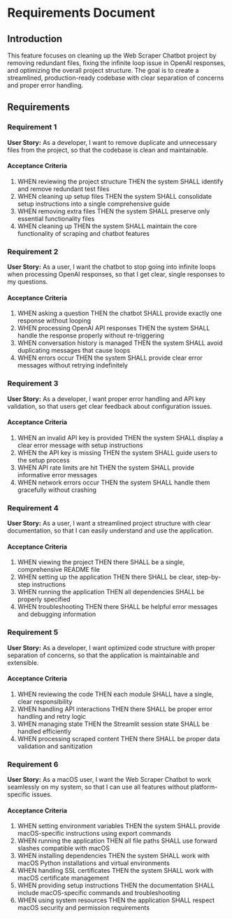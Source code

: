 # Requirements Document

## Introduction

This feature focuses on cleaning up the Web Scraper Chatbot project by removing redundant files, fixing the infinite loop issue in OpenAI responses, and optimizing the overall project structure. The goal is to create a streamlined, production-ready codebase with clear separation of concerns and proper error handling.

## Requirements

### Requirement 1

**User Story:** As a developer, I want to remove duplicate and unnecessary files from the project, so that the codebase is clean and maintainable.

#### Acceptance Criteria

1. WHEN reviewing the project structure THEN the system SHALL identify and remove redundant test files
2. WHEN cleaning up setup files THEN the system SHALL consolidate setup instructions into a single comprehensive guide
3. WHEN removing extra files THEN the system SHALL preserve only essential functionality files
4. WHEN cleaning up THEN the system SHALL maintain the core functionality of scraping and chatbot features

### Requirement 2

**User Story:** As a user, I want the chatbot to stop going into infinite loops when processing OpenAI responses, so that I get clear, single responses to my questions.

#### Acceptance Criteria

1. WHEN asking a question THEN the chatbot SHALL provide exactly one response without looping
2. WHEN processing OpenAI API responses THEN the system SHALL handle the response properly without re-triggering
3. WHEN conversation history is managed THEN the system SHALL avoid duplicating messages that cause loops
4. WHEN errors occur THEN the system SHALL provide clear error messages without retrying indefinitely

### Requirement 3

**User Story:** As a developer, I want proper error handling and API key validation, so that users get clear feedback about configuration issues.

#### Acceptance Criteria

1. WHEN an invalid API key is provided THEN the system SHALL display a clear error message with setup instructions
2. WHEN the API key is missing THEN the system SHALL guide users to the setup process
3. WHEN API rate limits are hit THEN the system SHALL provide informative error messages
4. WHEN network errors occur THEN the system SHALL handle them gracefully without crashing

### Requirement 4

**User Story:** As a user, I want a streamlined project structure with clear documentation, so that I can easily understand and use the application.

#### Acceptance Criteria

1. WHEN viewing the project THEN there SHALL be a single, comprehensive README file
2. WHEN setting up the application THEN there SHALL be clear, step-by-step instructions
3. WHEN running the application THEN all dependencies SHALL be properly specified
4. WHEN troubleshooting THEN there SHALL be helpful error messages and debugging information

### Requirement 5

**User Story:** As a developer, I want optimized code structure with proper separation of concerns, so that the application is maintainable and extensible.

#### Acceptance Criteria

1. WHEN reviewing the code THEN each module SHALL have a single, clear responsibility
2. WHEN handling API interactions THEN there SHALL be proper error handling and retry logic
3. WHEN managing state THEN the Streamlit session state SHALL be handled efficiently
4. WHEN processing scraped content THEN there SHALL be proper data validation and sanitization

### Requirement 6

**User Story:** As a macOS user, I want the Web Scraper Chatbot to work seamlessly on my system, so that I can use all features without platform-specific issues.

#### Acceptance Criteria

1. WHEN setting environment variables THEN the system SHALL provide macOS-specific instructions using export commands
2. WHEN running the application THEN all file paths SHALL use forward slashes compatible with macOS
3. WHEN installing dependencies THEN the system SHALL work with macOS Python installations and virtual environments
4. WHEN handling SSL certificates THEN the system SHALL work with macOS certificate management
5. WHEN providing setup instructions THEN the documentation SHALL include macOS-specific commands and troubleshooting
6. WHEN using system resources THEN the application SHALL respect macOS security and permission requirements